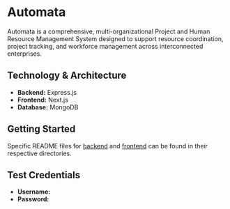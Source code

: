 # Automata

Automata is a comprehensive, multi-organizational Project and Human Resource Management System designed to support resource coordination, project tracking, and workforce management across interconnected enterprises.

## Technology & Architecture

- **Backend:** Express.js
- **Frontend:** Next.js
- **Database:** MongoDB

## Getting Started

Specific README files for [backend](https://github.com/TeamCata1yst/automata/tree/master/backend) and [frontend](https://github.com/TeamCata1yst/automata/tree/master/frontend) can be found in their respective directories.

## Test Credentials

- **Username:**
- **Password:**
